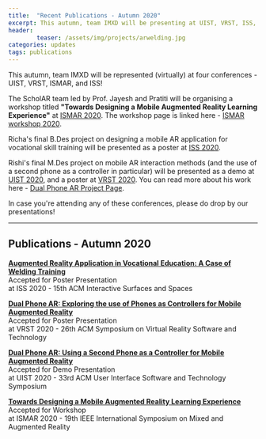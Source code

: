 ```yaml
---
title:  "Recent Publications - Autumn 2020"
excerpt: This autumn, team IMXD will be presenting at UIST, VRST, ISS, and ISMAR! 
header:
        teaser: /assets/img/projects/arwelding.jpg
categories: updates
tags: publications
---
```


This autumn, team IMXD will be represented (virtually) at four conferences - UIST, VRST, ISMAR, and ISS!

The ScholAR team led by Prof. Jayesh and Pratiti will be organising a workshop titled **"Towards Designing a Mobile Augmented Reality Learning Experience"** at [ISMAR 2020](http://ismar20.org/). The workshop page is linked here - [ISMAR workshop 2020](/workshops/ISMAR2020). 

Richa's final B.Des project on designing a mobile AR application for vocational skill training will be presented as a poster at [ISS 2020](https://iss.acm.org/2020/).

Rishi's final M.Des project on mobile AR interaction methods (and the use of a second phone as a controller in particular) will be presented as a demo at [UIST 2020](http://uist.acm.org/uist2020/), and a poster at [VRST 2020](http://vrst.acm.org/vrst2020/). You can read more about his work here - [Dual Phone AR Project Page](/projects/dualphonear).

In case you're attending any of these conferences, please do drop by our presentations!

---

## Publications - Autumn 2020

[**Augmented Reality Application in Vocational Education: A Case of Welding Training**](/publications)
<br>Accepted for Poster Presentation
<br>at ISS 2020 - 15th ACM Interactive Surfaces and Spaces

[**Dual Phone AR: Exploring the use of Phones as Controllers for Mobile Augmented Reality**](/publications)
<br>Accepted for Poster Presentation
<br>at VRST 2020 - 26th ACM Symposium on Virtual Reality Software and Technology

[**Dual Phone AR: Using a Second Phone as a Controller for Mobile Augmented Reality**](/publications)
<br>Accepted for Demo Presentation
<br>at UIST 2020 - 33rd ACM User Interface Software and Technology Symposium

[**Towards Designing a Mobile Augmented Reality Learning Experience**](/workshops/ISMAR2020)
<br>Accepted for Workshop
<br>at ISMAR 2020 - 19th IEEE International Symposium on Mixed and Augmented Reality
